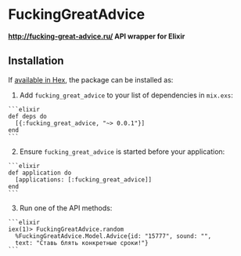 # FuckingGreatAdvice

**http://fucking-great-advice.ru/ API wrapper for Elixir**

## Installation

If [available in Hex](https://hex.pm/docs/publish), the package can be installed as:

  1. Add `fucking_great_advice` to your list of dependencies in `mix.exs`:

    ```elixir
    def deps do
      [{:fucking_great_advice, "~> 0.0.1"}]
    end
    ```

  2. Ensure `fucking_great_advice` is started before your application:

    ```elixir
    def application do
      [applications: [:fucking_great_advice]]
    end
    ```

  3. Run one of the API methods:

    ```elixir
    iex(1)> FuckingGreatAdvice.random
      %FuckingGreatAdvice.Model.Advice{id: "15777", sound: "",
      text: "Ставь блять конкретные сроки!"}
    ```

